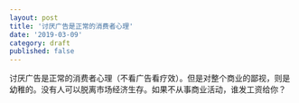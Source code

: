 ```yaml
---
layout: post
title: '讨厌广告是正常的消费者心理'
date: '2019-03-09'
category: draft
published: false
---
```


讨厌广告是正常的消费者心理（不看广告看疗效）。但是对整个商业的鄙视，则是幼稚的。没有人可以脱离市场经济生存。如果不从事商业活动，谁发工资给你？
